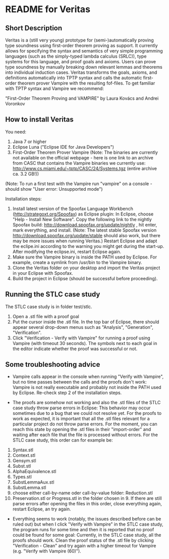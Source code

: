 # README for Veritas ###

## Short Description ##

Veritas is a (still very young) prototype for (semi-)automatically proving type soundness using first-order theorem proving as support. It currently allows for specifying the syntax and semantics of very simple programming languages (such as the simply-typed lambda calculus (SRLC)), type systems for this language, and proof goals and axioms. Users can prove type soundness by manually breaking down relevant lemmas and theorems into individual induction cases. Veritas transforms the goals, axioms, and definitions automatically into TPTP syntax and calls the automatic  first-order theorem prover Vampire with the resulting fof-files. To get familiar with TPTP syntax and Vampire we recommend:

"First-Order Theorem Proving and VAMPIRE" by Laura Kovács and Andrei Voronkov

## How to install Veritas ##

You need:

1. Java 7 or higher
2. Eclipse Luna ("Eclipse IDE for Java Developers")
3. First-Order Theorem Prover Vampire (Note: The binaries are currently not available on the official webpage - here is one link to an archive from CASC that contains the Vampire binaries we currently use: http://www.cs.miami.edu/~tptp/CASC/24/Systems.tgz (entire archive ca. 3.2 GB!))

(Note: To run a first test with the Vampire run "vampire" on a console - should show "User error: Unsupported mode")


Installation steps:

1. Install latest version of the Spoofax Language Workbench (http://strategoxt.org/Spoofax) as Eclipse plugin: In Eclipse, choose "Help - Install New Software". Copy the following link to the nightly Spoofax build: http://download.spoofax.org/update/nightly , hit enter, mark everything, and install. (Note: The latest stable Spoofax version http://download.spoofax.org/update/stable should also work, but there may be more issues when running Veritas.) Restart Eclipse and adapt the eclipe.ini according to the warning you might get during the start-up. After modifying the eclipse.ini, restart Eclipse again.
2. Make sure the Vampire binary is inside the PATH used by Eclipse. For example, create a symlink from /usr/bin to the Vampire binary.
3. Clone the Veritas folder on your desktop and import the Veritas project in your Eclipse with Spoofax.
4. Build the project in Eclipse (should be successful before proceeding).


## Running the STLC case study ##

The STLC case study is in folder test/stlc.

1. Open a .stl file with a proof goal
2. Put the cursor inside the .stl file. In the top bar of Eclipse, there should appear several drop-down menus such as "Analysis", "Generation", "Verification".
3. Click "Verification - Verify with Vampire" for running a proof using Vampire (with timeout 30 seconds). The symbols next to each goal in the editor indicate whether the proof was successful or not.

## Some troubleshooting advice ##

* Vampire calls appear in the console when running "Verify with Vampire", but no time passes between the calls and the proofs don't work: Vampire is not really executable and probably not inside the PATH used by Eclipse. Re-check step 2 of the installation steps.

* The proofs are somehow not working and also the .stl files of the STLC case study throw parse errors in Eclipse: This behavior may occur sometimes due to a bug that we could not resolve yet. For the proofs to work as expected, it is important that all the .stl files relevant for a particular project do not throw parse errors. For the moment, you can reach this state by opening the .stl files in their "import-order" and waiting after each file that the file is processed without errors. For the STLC case study, this order can for example be:
1. Syntax.stl
2. Context.stl
3. Gensym.stl
4. Subst.stl
5. AlphaEquivalence.stl
6. Types.stl
7. SubstLemmaAux.stl
8. SubstLemma.stl
9. choose either call-by-name oder call-by-value folder: Reduction.stl
10. Preservation.stl or Progress.stl in the folder chosen in 9.
If there are still parse errors after opening the files in this order, close everything again, restart Eclipse, an try again.

* Everything seems to work (notably, the issues described before can be ruled out) but when I click "Verify with Vampire" in the STLC case study, the program runs for some time and then it is reported that no proof could be found for some goal: Currently, in the STLC case study, all the proofs should work. Clean the proof status of the .stl file by clicking "Verification - Clean" and try again with a higher timeout for Vampire (e.g. "Verify with Vampire (60)").

